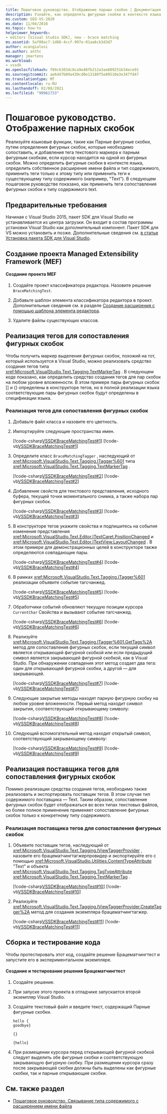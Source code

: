 ```yaml
---
title: Пошаговое руководство. Отображение парных скобок | Документация Майкрософт
description: Узнайте, как определять фигурные скобки в контексте языка, применяя Теги сопоставления фигурных скобок к типу содержимого text с помощью этого пошагового руководства.
ms.custom: SEO-VS-2020
ms.date: 11/04/2016
ms.topic: how-to
helpviewer_keywords:
- editors [Visual Studio SDK], new - brace matching
ms.assetid: 5af08ac7-1d08-4ccf-997e-01aa6cb3d3d7
author: acangialosi
ms.author: anthc
manager: jmartens
ms.workload:
- vssdk
ms.openlocfilehash: f89c6303dc8ca9e48fb212a3ae889251b34ece91
ms.sourcegitcommit: ae6d47b09a439cd0e13180f5e89510e3e347fd47
ms.translationtype: MT
ms.contentlocale: ru-RU
ms.lasthandoff: 02/08/2021
ms.locfileid: "99961733"
---
```

# <a name="walkthrough-display-matching-braces"></a>Пошаговое руководство. Отображение парных скобок
Реализуйте языковые функции, такие как Парные фигурные скобки, путем определения фигурных скобок, которые необходимо сопоставить, и добавления тега текстового маркера к парным фигурным скобкам, если курсор находится на одной из фигурных скобок. Можно определить фигурные скобки в контексте языка, определить собственное расширение имени файла и тип содержимого, применить теги только к этому типу или применить теги к существующему типу содержимого (например, "Text"). В следующем пошаговом руководстве показано, как применить теги сопоставления фигурных скобок к типу содержимого text.

## <a name="prerequisites"></a>Предварительные требования
 Начиная с Visual Studio 2015, пакет SDK для Visual Studio не устанавливается из центра загрузки. Он входит в состав программы установки Visual Studio как дополнительный компонент. Пакет SDK для VS можно установить и позже. Дополнительные сведения см. [в статье Установка пакета SDK для Visual Studio](../extensibility/installing-the-visual-studio-sdk.md).

## <a name="create-a-managed-extensibility-framework-mef-project"></a>Создание проекта Managed Extensibility Framework (MEF)

#### <a name="to-create-a-mef-project"></a>Создание проекта MEF

1. Создайте проект классификатора редактора. Назовите решение `BraceMatchingTest`.

2. Добавьте шаблон элемента классификатора редактора в проект. Дополнительные сведения см. в разделе [Создание расширения с помощью шаблона элемента редактора](../extensibility/creating-an-extension-with-an-editor-item-template.md).

3. Удалите файлы существующих классов.

## <a name="implement-a-brace-matching-tagger"></a>Реализация тегов для сопоставления фигурных скобок
 Чтобы получить маркер выделения фигурных скобок, похожий на тот, который используется в Visual Studio, можно реализовать средство создания тегов типа <xref:Microsoft.VisualStudio.Text.Tagging.TextMarkerTag> . В следующем коде показано, как определить средство создания тегов для пар скобок на любом уровне вложенности. В этом примере пары фигурных скобок [] и {} определены в конструкторе тегов, но в полной реализации языка соответствующие пары фигурных скобок будут определены в спецификации языка.

### <a name="to-implement-a-brace-matching-tagger"></a>Реализация тегов для сопоставления фигурных скобок

1. Добавьте файл класса и назовите его цветность.

2. Импортируйте следующие пространства имен.

     [!code-csharp[VSSDKBraceMatchingTest#1](../extensibility/codesnippet/CSharp/walkthrough-displaying-matching-braces_1.cs)]
     [!code-vb[VSSDKBraceMatchingTest#1](../extensibility/codesnippet/VisualBasic/walkthrough-displaying-matching-braces_1.vb)]

3. Определите класс `BraceMatchingTagger` , наследующий от <xref:Microsoft.VisualStudio.Text.Tagging.ITagger%601> типа <xref:Microsoft.VisualStudio.Text.Tagging.TextMarkerTag> .

     [!code-csharp[VSSDKBraceMatchingTest#2](../extensibility/codesnippet/CSharp/walkthrough-displaying-matching-braces_2.cs)]
     [!code-vb[VSSDKBraceMatchingTest#2](../extensibility/codesnippet/VisualBasic/walkthrough-displaying-matching-braces_2.vb)]

4. Добавление свойств для текстового представления, исходного буфера, текущей точки моментального снимка, а также набора пар фигурных скобок.

     [!code-csharp[VSSDKBraceMatchingTest#3](../extensibility/codesnippet/CSharp/walkthrough-displaying-matching-braces_3.cs)]
     [!code-vb[VSSDKBraceMatchingTest#3](../extensibility/codesnippet/VisualBasic/walkthrough-displaying-matching-braces_3.vb)]

5. В конструкторе тегов укажите свойства и подпишитесь на события изменения представления <xref:Microsoft.VisualStudio.Text.Editor.ITextCaret.PositionChanged> и <xref:Microsoft.VisualStudio.Text.Editor.ITextView.LayoutChanged> . В этом примере для демонстрационных целей в конструкторе также определяются совпадающие пары.

     [!code-csharp[VSSDKBraceMatchingTest#4](../extensibility/codesnippet/CSharp/walkthrough-displaying-matching-braces_4.cs)]
     [!code-vb[VSSDKBraceMatchingTest#4](../extensibility/codesnippet/VisualBasic/walkthrough-displaying-matching-braces_4.vb)]

6. В рамках <xref:Microsoft.VisualStudio.Text.Tagging.ITagger%601> реализации объявите событие тагсчанжед.

     [!code-csharp[VSSDKBraceMatchingTest#5](../extensibility/codesnippet/CSharp/walkthrough-displaying-matching-braces_5.cs)]
     [!code-vb[VSSDKBraceMatchingTest#5](../extensibility/codesnippet/VisualBasic/walkthrough-displaying-matching-braces_5.vb)]

7. Обработчики событий обновляют текущую позиции курсора `CurrentChar` Свойства и вызывают событие тагсчанжед.

     [!code-csharp[VSSDKBraceMatchingTest#6](../extensibility/codesnippet/CSharp/walkthrough-displaying-matching-braces_6.cs)]
     [!code-vb[VSSDKBraceMatchingTest#6](../extensibility/codesnippet/VisualBasic/walkthrough-displaying-matching-braces_6.vb)]

8. Реализуйте <xref:Microsoft.VisualStudio.Text.Tagging.ITagger%601.GetTags%2A> метод для сопоставления фигурных скобок, если текущий символ является открывающей фигурной скобкой или если предыдущий символ является закрывающей фигурной скобкой, как в Visual Studio. При обнаружении совпадения этот метод создает два тега: один для открывающей фигурной скобки, а другой — для закрывающей.

     [!code-csharp[VSSDKBraceMatchingTest#7](../extensibility/codesnippet/CSharp/walkthrough-displaying-matching-braces_7.cs)]
     [!code-vb[VSSDKBraceMatchingTest#7](../extensibility/codesnippet/VisualBasic/walkthrough-displaying-matching-braces_7.vb)]

9. Следующие закрытые методы находят парную фигурную скобку на любом уровне вложенности. Первый метод находит символ закрытия, соответствующий открывающему символу:

     [!code-csharp[VSSDKBraceMatchingTest#8](../extensibility/codesnippet/CSharp/walkthrough-displaying-matching-braces_8.cs)]
     [!code-vb[VSSDKBraceMatchingTest#8](../extensibility/codesnippet/VisualBasic/walkthrough-displaying-matching-braces_8.vb)]

10. Следующий вспомогательный метод находит открытый символ, соответствующий закрывающему символу:

     [!code-csharp[VSSDKBraceMatchingTest#9](../extensibility/codesnippet/CSharp/walkthrough-displaying-matching-braces_9.cs)]
     [!code-vb[VSSDKBraceMatchingTest#9](../extensibility/codesnippet/VisualBasic/walkthrough-displaying-matching-braces_9.vb)]

## <a name="implement-a-brace-matching-tagger-provider"></a>Реализация поставщика тегов для сопоставления фигурных скобок
 Помимо реализации средства создания тегов, необходимо также реализовать и экспортировать поставщик тегов. В этом случае тип содержимого поставщика — Text. Таким образом, сопоставление фигурных скобок будет отображаться во всех типах текстовых файлов, но более полное применение применяет сопоставление фигурных скобок только к конкретному типу содержимого.

### <a name="to-implement-a-brace-matching-tagger-provider"></a>Реализация поставщика тегов для сопоставления фигурных скобок

1. Объявите поставщик тегов, наследующий от <xref:Microsoft.VisualStudio.Text.Tagging.IViewTaggerProvider> , назовите его брацематчингтагжерпровидер и экспортируйте его с помощью <xref:Microsoft.VisualStudio.Utilities.ContentTypeAttribute> "Text" и объекта <xref:Microsoft.VisualStudio.Text.Tagging.TagTypeAttribute> <xref:Microsoft.VisualStudio.Text.Tagging.TextMarkerTag> .

     [!code-csharp[VSSDKBraceMatchingTest#10](../extensibility/codesnippet/CSharp/walkthrough-displaying-matching-braces_10.cs)]
     [!code-vb[VSSDKBraceMatchingTest#10](../extensibility/codesnippet/VisualBasic/walkthrough-displaying-matching-braces_10.vb)]

2. Реализуйте <xref:Microsoft.VisualStudio.Text.Tagging.IViewTaggerProvider.CreateTagger%2A> метод для создания экземпляра брацематчингтагжер.

     [!code-csharp[VSSDKBraceMatchingTest#11](../extensibility/codesnippet/CSharp/walkthrough-displaying-matching-braces_11.cs)]
     [!code-vb[VSSDKBraceMatchingTest#11](../extensibility/codesnippet/VisualBasic/walkthrough-displaying-matching-braces_11.vb)]

## <a name="build-and-test-the-code"></a>Сборка и тестирование кода
 Чтобы протестировать этот код, создайте решение Брацематчингтест и запустите его в экспериментальном экземпляре.

#### <a name="to-build-and-test-bracematchingtest-solution"></a>Создание и тестирование решения Брацематчингтест

1. Создайте решение.

2. При запуске этого проекта в отладчике запускается второй экземпляр Visual Studio.

3. Создайте текстовый файл и введите текст, содержащий Парные фигурные скобки.

    ```
    hello {
    goodbye}

    {}

    {hello}
    ```

4. При размещении курсора перед открывающей фигурной скобкой следует выделить обе фигурные скобки и соответствующую закрывающую фигурную скобку. При размещении курсора сразу после закрывающей скобки должны быть выделены как фигурные скобки, так и парные открывающие скобки.

## <a name="see-also"></a>См. также раздел
- [Пошаговое руководство. Связывание типа содержимого с расширением имени файла](../extensibility/walkthrough-linking-a-content-type-to-a-file-name-extension.md)
